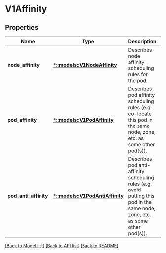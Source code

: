 # V1Affinity

## Properties
Name | Type | Description | Notes
------------ | ------------- | ------------- | -------------
**node_affinity** | [***::models::V1NodeAffinity**](io.k8s.kubernetes.pkg.api.v1.NodeAffinity.md) | Describes node affinity scheduling rules for the pod. | [optional] [default to null]
**pod_affinity** | [***::models::V1PodAffinity**](io.k8s.kubernetes.pkg.api.v1.PodAffinity.md) | Describes pod affinity scheduling rules (e.g. co-locate this pod in the same node, zone, etc. as some other pod(s)). | [optional] [default to null]
**pod_anti_affinity** | [***::models::V1PodAntiAffinity**](io.k8s.kubernetes.pkg.api.v1.PodAntiAffinity.md) | Describes pod anti-affinity scheduling rules (e.g. avoid putting this pod in the same node, zone, etc. as some other pod(s)). | [optional] [default to null]

[[Back to Model list]](../README.md#documentation-for-models) [[Back to API list]](../README.md#documentation-for-api-endpoints) [[Back to README]](../README.md)


